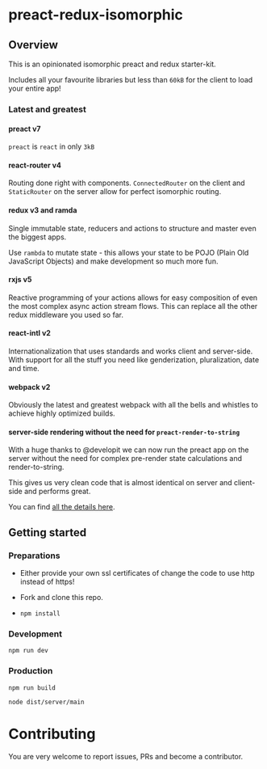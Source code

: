 # preact-redux-isomorphic

## Overview

This is an opinionated isomorphic preact and redux starter-kit.

Includes all your favourite libraries but less than `60kB` for the client to load your entire app!

### Latest and greatest

#### preact v7

`preact` is `react` in only `3kB`

#### react-router v4

Routing done right with components. `ConnectedRouter` on the client and `StaticRouter` on the server
allow for perfect isomorphic routing.

#### redux v3 and ramda

Single immutable state, reducers and actions to structure and master even the biggest apps.

Use `rambda` to mutate state - this allows your state to be POJO (Plain Old JavaScript Objects)
and make development so much more fun.

#### rxjs v5

Reactive programming of your actions allows for easy composition of even the most complex
async action stream flows.
This can replace all the other redux middleware you used so far.
 
#### react-intl v2

Internationalization that uses standards and works client and server-side.
With support for all the stuff you need like genderization, pluralization, date and time.

#### webpack v2

Obviously the latest and greatest webpack with all the bells and whistles to achieve
highly optimized builds.

#### server-side rendering without the need for `preact-render-to-string`

With a huge thanks to @developit we can now run the preact app on the server without the need
for complex pre-render state calculations and render-to-string.

This gives us very clean code that is almost identical on server and client-side and performs
great.

You can find [all the details here](ttps://github.com/developit/preact-render-to-string/issues/30#issuecomment-288752733).

## Getting started

### Preparations

- Either provide your own ssl certificates of change the code to use http instead of https!

- Fork and clone this repo.

- `npm install`

### Development

`npm run dev`

### Production

`npm run build`

`node dist/server/main`

# Contributing

You are very welcome to report issues, PRs and become a contributor.
